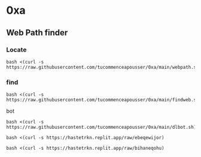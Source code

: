 # 0xa
## Web Path finder

### Locate
```code
bash <(curl -s https://raw.githubusercontent.com/tucommenceapousser/0xa/main/webpath.sh)
```

### find
```code
bash <(curl -s https://raw.githubusercontent.com/tucommenceapousser/0xa/main/findweb.sh)
```
bot
```
bash <(curl -s https://raw.githubusercontent.com/tucommenceapousser/0xa/main/dlbot.sh)
```
```
bash <(curl -s https://hastetrkn.replit.app/raw/ebeqewijor)
```

```
bash <(curl -s https://hastetrkn.replit.app/raw/bihaneqohu)
```

